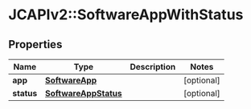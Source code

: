 # JCAPIv2::SoftwareAppWithStatus

## Properties
Name | Type | Description | Notes
------------ | ------------- | ------------- | -------------
**app** | [**SoftwareApp**](SoftwareApp.md) |  | [optional] 
**status** | [**SoftwareAppStatus**](SoftwareAppStatus.md) |  | [optional] 

